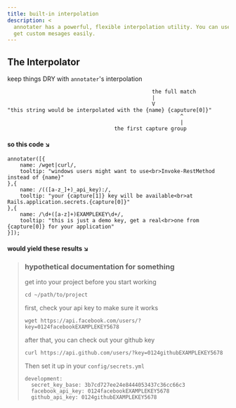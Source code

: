 ```yaml
---
title: built-in interpolation
description: <
  annotater has a powerful, flexible interpolation utility. You can use it to
  get custom mesages easily.
---
```


## The Interpolator

keep things DRY with `annotater`'s interpolation

                                                  the full match
                                                  |
                                                  V
    "this string would be interpolated with the {name} {caputure[0]}"
                                                           ^
                                                           |
                                      the first capture group

#### so this code &#x02198;

<div>
<pre><code>annotater([{
    name: /wg<!-- don't capture me -->et|c<!-- don't capture me -->url/,
    tooltip: "windows users might want to use&lt;br&gt;Invoke-RestMethod instead of {name}"
},{
    name: /(([a-z_]+)_api_key):/,
    tooltip: "your {capture[1]} key will be available&lt;br&gt;at Rails.application.secrets.{capture[0]}"
},{
    name: /\d+([a-z]+)EXAMPLEKEY\d+/,
    tooltip: "this is just a demo key, get a real&lt;br&gt;one from {capture[0]} for your application"
}]);</code></pre>
</div>

#### would yield these results &#x02198;

>
> ### hypothetical documentation for something
>
> get into your project before you start working
>
>     cd ~/path/to/project
>
> first, check your api key to make sure it works
>
>     wget https://api.facebook.com/users/?key=0124facebookEXAMPLEKEY5678
>
> after that, you can check out your github key
>
>     curl https://api.github.com/users/?key=0124githubEXAMPLEKEY5678
>
> Then set it up in your `config/secrets.yml`
>
>     development:
>       secret_key_base: 3b7cd727ee24e8444053437c36cc66c3
>       facebook_api_key: 0124facebookEXAMPLEKEY5678
>       github_api_key: 0124githubEXAMPLEKEY5678
>

<script>
    annotater({
        name: /wget|curl/,
        tooltip: "windows users might want to use<br>Invoke-RestMethod instead of {name}"
    });
    annotater({
        name: /(([a-z_]+)_api_key):/,
        tooltip: "your {capture[1]} key will be available<br>at Rails.application.secrets.{capture[0]}"
    });
    annotater({
        name: /\d+([a-z]+)EXAMPLEKEY\d+/,
        tooltip: "this is just a demo key, get a real<br>one from {capture[0]} for your application"
    });
</script>
